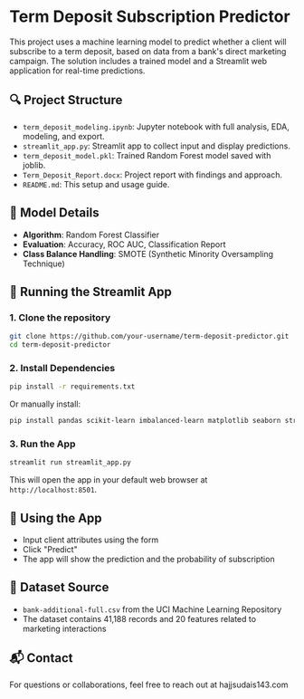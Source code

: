 # Term Deposit Subscription Predictor

This project uses a machine learning model to predict whether a client will subscribe to a term deposit, based on data from a bank's direct marketing campaign. The solution includes a trained model and a Streamlit web application for real-time predictions.

## 🔍 Project Structure

- `term_deposit_modeling.ipynb`: Jupyter notebook with full analysis, EDA, modeling, and export.
- `streamlit_app.py`: Streamlit app to collect input and display predictions.
- `term_deposit_model.pkl`: Trained Random Forest model saved with joblib.
- `Term_Deposit_Report.docx`: Project report with findings and approach.
- `README.md`: This setup and usage guide.

## 🧠 Model Details

- **Algorithm**: Random Forest Classifier
- **Evaluation**: Accuracy, ROC AUC, Classification Report
- **Class Balance Handling**: SMOTE (Synthetic Minority Oversampling Technique)

## 🚀 Running the Streamlit App

### 1. Clone the repository

```bash
git clone https://github.com/your-username/term-deposit-predictor.git
cd term-deposit-predictor
```

### 2. Install Dependencies

```bash
pip install -r requirements.txt
```

Or manually install:

```bash
pip install pandas scikit-learn imbalanced-learn matplotlib seaborn streamlit joblib
```

### 3. Run the App

```bash
streamlit run streamlit_app.py
```

This will open the app in your default web browser at `http://localhost:8501`.

## 🧪 Using the App

- Input client attributes using the form
- Click "Predict"
- The app will show the prediction and the probability of subscription

## 📄 Dataset Source

- `bank-additional-full.csv` from the UCI Machine Learning Repository
- The dataset contains 41,188 records and 20 features related to marketing interactions

## 📬 Contact

For questions or collaborations, feel free to reach out at hajjsudais143.com
